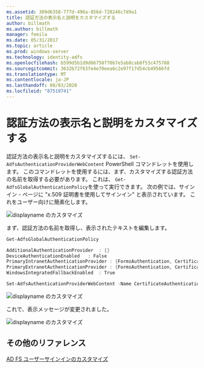 ```yaml
---
ms.assetid: 309d6358-777d-496a-856d-728246c7d9a1
title: 認証方法の表示名と説明をカスタマイズする
author: billmath
ms.author: billmath
manager: femila
ms.date: 05/31/2017
ms.topic: article
ms.prod: windows-server
ms.technology: identity-adfs
ms.openlocfilehash: b599d5b1d9d66758f70b7e5ab8cab8f53c475788
ms.sourcegitcommit: 3632b72f63fe4e70eea6c2e97f17d54cb49566fd
ms.translationtype: MT
ms.contentlocale: ja-JP
ms.lasthandoff: 08/03/2020
ms.locfileid: "87519741"
---
```

# <a name="customize-the-display-names-and-descriptions-for-authentication-methods"></a>認証方法の表示名と説明をカスタマイズする

認証方法の表示名と説明をカスタマイズするには、 `Set-AdfsAuthenticationProviderWebContent` PowerShell コマンドレットを使用します。  このコマンドレットを使用するには、まず、カスタマイズする認証方法の名前を取得する必要があります。  これは、 `Get-AdfsGlobalAuthenticationPolicy`を使って実行できます。  次の例では、サインイン \- ページに "x.509 証明書を使用してサインイン" と表示されています。  これをユーザー向けに簡素化します。

![displayname のカスタマイズ](media/AD-FS-user-sign-in-customization/ADFS_Customize_Update1.PNG)

まず、認証方法の名前を取得し、表示されたテキストを編集します。

```powershell
Get-AdfsGlobalAuthenticationPolicy

AdditionalAuthenticationProvider  : {}
DeviceAuthenticationEnabled   : False
PrimaryIntranetAuthenticationProvider : {FormsAuthentication, CertificateAuthentication}
PrimaryExtranetAuthenticationProvider : {FormsAuthentication, CertificateAuthentication}
WindowsIntegratedFallbackEnabled  : True

Set-AdfsAuthenticationProviderWebContent -Name CertificateAuthentication -DisplayName "Sign in with a certificate"
 ```

![displayname のカスタマイズ](media/AD-FS-user-sign-in-customization/ADFS_Customize_Update2.PNG)

これで、表示メッセージが変更されました。

![displayname のカスタマイズ](media/AD-FS-user-sign-in-customization/ADFS_Customize_Update3.PNG)

## <a name="additional-references"></a>その他のリファレンス

[AD FS ユーザーサインインのカスタマイズ](AD-FS-user-sign-in-customization.md)
